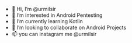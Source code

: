 - 👋 Hi, I’m @urmilsir
- 👀 I’m interested in Android Pentesting
- 🌱 I’m currently learning Kotlin
- 💞️ I’m looking to collaborate on Android Projects
- 📫 you can instagram me @urmilsir


